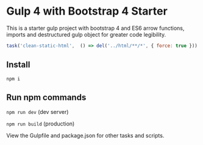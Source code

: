 # Gulp 4 with Bootstrap 4 Starter

This is a starter gulp project with bootstrap 4 and ES6 arrow functions, imports and destructured gulp object for greater code legibility.

```javascript
task('clean-static-html',  () => del('../html/**/*', { force: true }))
```

## Install
`npm i`

## Run npm commands
`npm run dev` (dev server)

`npm run build` (production)


View the Gulpfile and package.json for other tasks and scripts.
